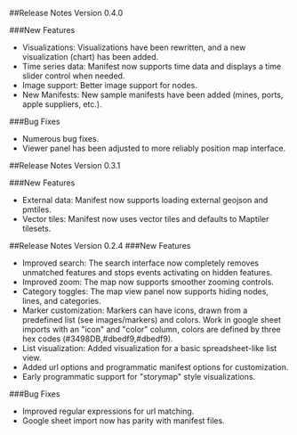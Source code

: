 ##Release Notes Version 0.4.0

###New Features
* Visualizations: Visualizations have been rewritten, and a new visualization (chart) has been added.
* Time series data: Manifest now supports time data and displays a time slider control when needed.
* Image support: Better image support for nodes.
* New Manifests: New sample manifests have been added (mines, ports, apple suppliers, etc.).

###Bug Fixes
* Numerous bug fixes.
* Viewer panel has been adjusted to more reliably position map interface.

##Release Notes Version 0.3.1

###New Features
* External data: Manifest now supports loading external geojson and pmtiles.
* Vector tiles: Manifest now uses vector tiles and defaults to Maptiler tilesets.

##Release Notes Version 0.2.4
###New Features

* Improved search: The search interface now completely removes unmatched features and stops events activating on hidden features. 
* Improved zoom: The map now supports smoother zooming controls.
* Category toggles: The map view panel now supports hiding nodes, lines, and categories.
* Marker customization: Markers can have icons, drawn from a predefined list (see images/markers) and colors. Work in google sheet imports with an "icon" and "color" column, colors are defined by three hex codes (#3498DB,#dbedf9,#dbedf9).
* List visualization: Added visualization for a basic spreadsheet-like list view.
* Added url options and programmatic manifest options for customization.
* Early programmatic support for "storymap" style visualizations.

###Bug Fixes
* Improved regular expressions for url matching.
* Google sheet import now has parity with manifest files.